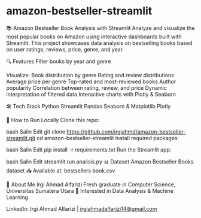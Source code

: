 # amazon-bestseller-streamlit

📚 Amazon Bestseller Book Analysis with Streamlit
Analyze and visualize the most popular books on Amazon using interactive dashboards built with Streamlit.
This project showcases data analysis on bestselling books based on user ratings, reviews, price, genre, and year.

🔍 Features
Filter books by year and genre

Visualize:
Book distribution by genre
Rating and review distributions
Average price per genre
Top-rated and most-reviewed books
Author popularity
Correlation between rating, review, and price
Dynamic interpretation of filtered data
Interactive charts with Plotly & Seaborn

🛠️ Tech Stack
Python
Streamlit
Pandas
Seaborn & Matplotlib
Plotly

📁 How to Run Locally
Clone this repo:

bash
Salin
Edit
git clone https://github.com/irgiahmd/amazon-bestseller-streamlit.git
cd amazon-bestseller-streamlit
Install required packages:

bash
Salin
Edit
pip install -r requirements.txt
Run the Streamlit app:

bash
Salin
Edit
streamlit run analisis.py
📊 Dataset
Amazon Bestseller Books dataset
📥 Available at: bestsellers book.csv

👤 About Me
Irgi Ahmad Alfarizi
Fresh graduate in Computer Science, Universitas Sumatera Utara
💼 Interested in Data Analysis & Machine Learning

LinkedIn: Irgi Ahmad Alfarizi | irgiahmadalfarizi14@gmail.com
